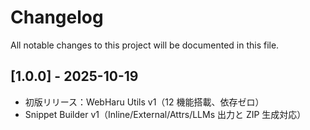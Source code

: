 # Changelog
All notable changes to this project will be documented in this file.

## [1.0.0] - 2025-10-19
- 初版リリース：WebHaru Utils v1（12 機能搭載、依存ゼロ）
- Snippet Builder v1（Inline/External/Attrs/LLMs 出力と ZIP 生成対応）
